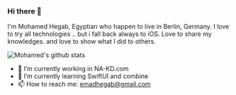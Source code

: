 ### Hi there 👋
I'm Mohamed Hegab, Egyptian who happen to live in Berlin, Germany. I love to try all technologies .. but i fall back always to iOS. Love to share my knowledges. and love to show what I did to others. 


![Mohamed's github stats](https://github-readme-stats.vercel.app/api?username=emadhegab)

- 🔭 I’m currently working in NA-KD.com
- 🌱 I’m currently learning SwiftUI and combine
- 📫 How to reach me: emadhegab@gmail.com

